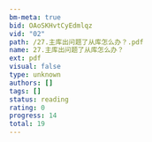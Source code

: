 ```yaml
---
bm-meta: true
bid: OAoSKHvtCyEdmlqz
vid: "02"
path: /27.主库出问题了从库怎么办？.pdf
name: 27.主库出问题了从库怎么办？
ext: pdf
visual: false
type: unknown
authors: []
tags: []
status: reading
rating: 0
progress: 14
total: 19
---
```

